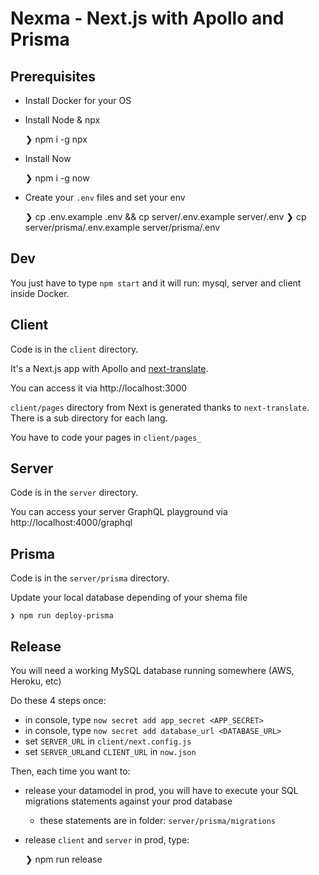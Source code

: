 # Nexma - Next.js with Apollo and Prisma

## Prerequisites
  - Install Docker for your OS
  - Install Node & npx

    ❯ npm i -g npx

  - Install Now

    ❯ npm i -g now

  - Create your `.env` files and set your env

    ❯ cp .env.example .env && cp server/.env.example server/.env
    ❯ cp server/prisma/.env.example server/prisma/.env

## Dev
You just have to type `npm start` and it will run: mysql, server and client inside Docker.

## Client
Code is in the `client` directory.

It's a Next.js app with Apollo and [next-translate](https://github.com/vinissimus/next-translate).

You can access it via http://localhost:3000

`client/pages` directory from Next is generated thanks to `next-translate`.
There is a sub directory for each lang.

You have to code your pages in `client/pages_`

## Server
Code is in the `server` directory.

You can access your server GraphQL playground via http://localhost:4000/graphql

## Prisma
Code is in the `server/prisma` directory.

Update your local database depending of your shema file

    ❯ npm run deploy-prisma

## Release
You will need a working MySQL database running somewhere (AWS, Heroku, etc)

Do these 4 steps once:
  - in console, type `now secret add app_secret <APP_SECRET>`
  - in console, type `now secret add database_url <DATABASE_URL>`
  - set `SERVER_URL` in `client/next.config.js`
  - set `SERVER_URL`and `CLIENT_URL` in `now.json`

Then, each time you want to:
  - release your datamodel in prod, you will have to execute your SQL migrations statements against your prod database
    - these statements are in folder: `server/prisma/migrations`
  - release `client` and `server` in prod, type:

    ❯ npm run release
